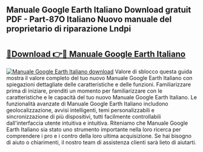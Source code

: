 ## Manuale Google Earth Italiano Download gratuit PDF - Part-87O Italiano Nuovo manuale del proprietario di riparazione Lndpi

# <h2><a href="http://dfeqkj1.blite.top/?on=Manuale+Google+Earth+Italiano">🔗Download 👉🔴 Manuale Google Earth Italiano</a></h2>

[![Manuale Google Earth Italiano download](https://i.imgur.com/lujVjoI.png)](http://dfeqkj1.blite.top/?on=Manuale+Google+Earth+Italiano)
Valore di sblocco questa guida mostra il valore completo del tuo nuovo Manuale Google Earth Italiano con spiegazioni dettagliate delle caratteristiche e delle funzioni. Familiarizzare prima di iniziare, prenditi un momento per familiarizzare con le caratteristiche e le capacità del tuo nuovo Manuale Google Earth Italiano. Le funzionalità avanzate di Manuale Google Earth Italiano includono geolocalizzazione, avvisi intelligenti, temi personalizzabili e sincronizzazione di più dispositivi, tutti facilmente controllabili dall'interfaccia utente intuitiva e intuitiva. Riteniamo che Manuale Google Earth Italiano sia stato uno strumento importante nella loro ricerca per comprendere i pro e i contro della loro ultima acquisizione. Se hai bisogno di aiuto o chiarimenti, il nostro team di assistenza clienti sarà lieto di aiutarti.
